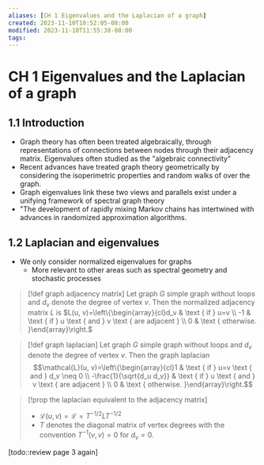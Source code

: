 ```yaml
---
aliases: [CH 1 Eigenvalues and the Laplacian of a graph]
created: 2023-11-10T10:52:05-08:00
modified: 2023-11-10T11:55:38-08:00
tags: 
---
```

# CH 1 Eigenvalues and the Laplacian of a graph
## 1.1 Introduction
- Graph theory has often been treated algebraically, through representations of connections between nodes through their adjacency matrix. Eigenvalues often studied as the "algebraic connectivity"
- Recent advances have treated graph theory geometrically by considering the isoperimetric properties and random walks of over the graph.
- Graph eigenvalues link these two views and parallels exist under a unifying framework of spectral graph theory
- "The development of rapidly mixing Markov chains has intertwined with advances in randomized approximation algorithms.
## 1.2 Laplacian and eigenvalues
- We only consider normalized eigenvalues for graphs
	- More relevant to other areas such as spectral geometry and stochastic processes
>[!def graph adjacency matrix]
>Let graph $G$ simple graph without loops and $d_v$ denote the degree of vertex $v$. Then the normalized adjacency matrix $L$ is
>$L(u, v)=\left\{\begin{array}{cl}d_v & \text { if } u=v \\ -1 & \text { if } u \text { and } v \text { are adjacent } \\ 0 & \text { otherwise. }\end{array}\right.$

>[!def graph laplacian]
>Let graph $G$ simple graph without loops and $d_v$ denote the degree of vertex $v$. Then the graph laplacian
>$$\mathcal{L}(u, v)=\left\{\begin{array}{cl}1 & \text { if } u=v \text { and } d_v \neq 0 \\ -\frac{1}{\sqrt{d_u d_v}} & \text { if } u \text { and } v \text { are adjacent } \\ 0 & \text { otherwise. }\end{array}\right.$$

>[!prop the laplacian equivalent to the adjacency matrix]
>- $\mathcal{L}(u,v) = \mathcal{L}=T^{-1 / 2} L T^{-1 / 2}$
>- $T$ denotes the diagonal matrix of vertex degrees with the convention $T^{-1}(v, v)=0$ for $d_v=0$.

[todo::review page 3 again]
